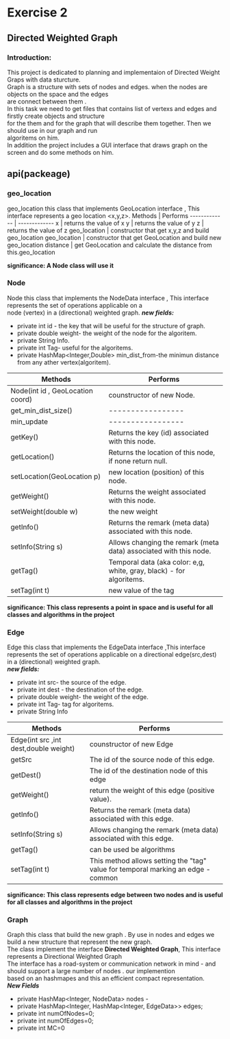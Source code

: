 #  **Exercise 2**
## **Directed Weighted Graph**
### Introduction:
This project is dedicated to planning and implementaion of Directed Weight Graps with data sturcture. <br/> 
Graph is a structure with sets of nodes and edges. when the nodes are objects on the space and the edges <br/>
are connect between them .<br/>
In this task we need to get files that contains list of vertexs and edges and firstly create objects and structure<br/> 
for the them and for the graph that will describe them together.
Then we should use in our graph and run <br/>
algoritems on him.<br/>
In addition the project includes a GUI interface that draws graph on the screen and do some methods on him.
## api(packeage)
### geo_location
geo_location this class that implements GeoLocation interface , This interface represents a geo location <x,y,z>.
Methods       | Performs
------------- | -------------
x             | returns the value of x 
y             | returns the value of y
z             | returns the value of z
geo_location  | constructor that get x,y,z and build geo_location
geo_location  | constructor that get GeoLocation and build new geo_location
distance      | get GeoLocation and calculate the distance from this.geo_location <br/>

**significance: A Node class will use it**
### Node
Node this class that implements the NodeData interface , This interface represents the set of operations applicable on a <br/>
 node (vertex) in a (directional) weighted graph.
 ***new fields:***
- private int id - the key that will be useful for the structure of graph.
- private double weight- the weight of the node for the algoritem.
- private String Info.
- private int Tag- useful for the algoritems.
- private HashMap<Integer,Double> min_dist_from-the minimun distance from any ather vertex(algoritem). <br/>

 Methods       | Performs
--------------------------|-----------------------------------------
Node(int id , GeoLocation coord)| counstructor of new Node.
get_min_dist_size()       |-----------------
min_update                |-----------------
getKey()                  | Returns the key (id) associated with this node.
getLocation()             | Returns the location of this node, if none return null.
setLocation(GeoLocation p)| new location  (position) of this node.
getWeight()               | Returns the weight associated with this node.
setWeight(double w)       | the new weight
getInfo()                 | Returns the remark (meta data) associated with this node.
setInfo(String s)         | Allows changing the remark (meta data) associated with this node.
getTag()                  | Temporal data (aka color: e,g, white, gray, black) - for algoritems.
setTag(int t)             | new value of the tag  <br/>

**significance: This class represents a point in space and is useful for all classes and algorithms in the project**
### Edge
Edge this class that implements the EdgeData interface ,This interface represents the set of operations applicable on a 
directional edge(src,dest) in a (directional) weighted graph. <br/>
***new fields:*** <br/>
- private int src- the source of the edge.
- private int dest - the destination of the edge.
- private double weight- the weight of the edge.
- private int Tag- tag for algoritems.
- private String Info <br/>

 Methods       | Performs
--------------------------|-----------------------------------------
Edge(int src ,int dest,double weight)| counstructor of new Edge
getSrc                               | The id of the source node of this edge.
getDest()                            | The id of the destination node of this edge
getWeight()                          | return the weight of this edge (positive value).
getInfo()                            | Returns the remark (meta data) associated with this edge.
setInfo(String s)                    | Allows changing the remark (meta data) associated with this edge.
getTag()                             | can be used be algorithms 
setTag(int t)                        | This method allows setting the "tag" value for temporal marking an edge - common  <br/>

**significance: This class represents edge between two nodes and is useful for all classes and algorithms in the project**
### Graph
Graph this class that build the new graph . By use in nodes and edges we build a new structure that represent the new graph. <br/>
The class implement the interface **Directed Weighted Graph**, This interface represents a Directional Weighted Graph <br/>
The interface has a road-system or communication network in mind - and should support a large number of nodes . our implemention <br/>
based on an hashmapes and this an efficient compact representation. <br/>
***New Fields*** <br/>
- private HashMap<Integer, NodeData> nodes - 
- private HashMap<Integer, HashMap<Integer, EdgeData>> edges;
- private int numOfNodes=0;
- private int numOfEdges=0;
- private int MC=0

